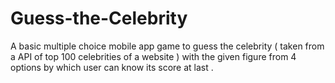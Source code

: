 # Guess-the-Celebrity
A basic multiple choice mobile app game to guess the celebrity ( taken from a API of top 100 celebrities of a website ) with the given figure from 4 options by which user can know its score at last .
